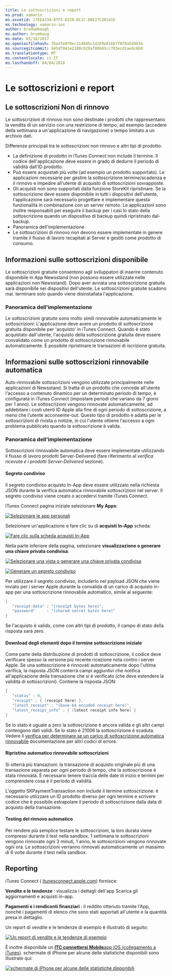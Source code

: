 ```yaml
---
title: Le sottoscrizioni e report
ms.prod: xamarin
ms.assetid: 27EE4234-07F5-D2CD-DC1C-86E27C20141E
ms.technology: xamarin-ios
author: bradumbaugh
ms.author: brumbaug
ms.date: 03/18/2017
ms.openlocfilehash: 7ba47e8f0ec114845c14269e81bb7f078a5d4936
ms.sourcegitcommit: 945df041e2180cb20af08b83cc703ecd1aedc6b0
ms.translationtype: MT
ms.contentlocale: it-IT
ms.lasthandoff: 04/04/2018
---
```

# <a name="subscriptions-and-reporting"></a>Le sottoscrizioni e report

## <a name="about-non-renewing-subscriptions"></a>Le sottoscrizioni Non di rinnovo

Le sottoscrizioni di rinnovo non sono destinate i prodotti che rappresentano la vendita di un servizio con una restrizione di tempo, ad esempio (accedere della settimana a un'applicazione di navigazione) o tempo limitato a un archivio dati.   
   
   
   
 Differenze principali tra le sottoscrizioni non rinnovo e altri tipi di prodotto:

-  La definizione di prodotto in iTunes Connect non include il termine. Il codice dell'applicazione deve essere in grado di dedurre il periodo di validità dall'ID prodotto. 
-  Può essere acquistati più volte (ad esempio un prodotto supportato). Le applicazioni necessarie per gestire la sottoscrizione termine/scadenza e il rinnovo e impedire all'utente di acquisto di sottoscrizioni sovrapposte. 
-  Gli acquisti non sono supportati dalla funzione StoreKit ripristinare. Se la sottoscrizione deve essere disponibile in tutti i dispositivi dell'utente, l'applicazione sarà necessario progettare e implementare questa funzionalità in combinazione con un server remoto. Le applicazioni sono inoltre responsabili per eseguire il backup per i casi lo stato della sottoscrizione quando un dispositivo di backup quindi ripristinato dal-backup. 
-  Panoramica dell'implementazione
-  Le sottoscrizioni di rinnovo non devono essere implementate in genere tramite il flusso di lavoro recapitati al Server e gestiti come prodotto di consumo. 


## <a name="about-free-subscriptions"></a>Informazioni sulle sottoscrizioni disponibile

Le sottoscrizioni gratuite consentono agli sviluppatori di inserire contenuto disponibile in App Newsstand (non possono essere utilizzate nelle applicazioni non Newsstand). Dopo aver avviata una sottoscrizione gratuita sarà disponibile nei dispositivi dell'utente. Le sottoscrizioni gratuite scadono mai. terminare solo quando viene disinstallata l'applicazione.

### <a name="implementation-overview"></a>Panoramica dell'implementazione

Le sottoscrizioni gratuite sono molto simili rinnovabile automaticamente le sottoscrizioni: L'applicazione deve avere un prodotto di sottoscrizione gratuita disponibile per 'acquisto' in iTunes Connect. Quando è stato acquistato dall'utente, l'acquisto della sottoscrizione gratuita deve essere convalidato come un prodotto di sottoscrizione rinnovabile automaticamente. È possibile ripristinare le transazioni di iscrizione gratuita.


## <a name="about-auto-renewable-subscriptions"></a>Informazioni sulle sottoscrizioni rinnovabile automatica

Auto-rinnovabile sottoscrizioni vengono utilizzate principalmente nelle applicazioni di Newsstand. Si tratta di un prodotto che concede all'utente l'accesso a contenuto dinamico per un determinato periodo di tempo, è configurata in iTunes Connect (impostare periodi che variano da 7 giorni per 1 anno). Le sottoscrizioni vengono rinnovate automaticamente, ad addebitare i costi utenti ID Apple alla fine di ogni periodo di sottoscrizione, a meno che l'utente acconsente-out. Questo tipo di prodotto è adatta per le sottoscrizioni di rivista o notizie, in cui l'utente ottiene l'accesso a ogni problema pubblicato quando la sottoscrizione è valida.

### <a name="implementation-overview"></a>Panoramica dell'implementazione

Sottoscrizioni rinnovabile automatica deve essere implementate utilizzando il flusso di lavoro prodotti Server-Delivered (fare riferimento al *verifica ricevuta e i prodotti Server-Delivered* sezione).

#### <a name="shared-secret"></a>Segreto condiviso

Il segreto condiviso acquisto In-App deve essere utilizzato nella richiesta JSON durante la verifica automatica rinnovabile sottoscrizioni nel server. Il segreto condiviso viene creato o accedervi tramite iTunes Connect.

ITunes Connect pagina iniziale selezionare **My Apps**:   
   
 [![](subscriptions-and-reporting-images/image2.png "Selezionare le app personali")](subscriptions-and-reporting-images/image2.png#lightbox)  
 
Selezionare un'applicazione e fare clic su di **acquisti In-App** scheda:

[![](subscriptions-and-reporting-images/image6.png "Fare clic sulla scheda acquisti In-App")](subscriptions-and-reporting-images/image6.png#lightbox)

Nella parte inferiore della pagina, selezionare **visualizzazione o generare una chiave privata condivisa**:
   
 [![](subscriptions-and-reporting-images/image40.png "Selezionare una vista o generare una chiave privata condivisa")](subscriptions-and-reporting-images/image40.png#lightbox)

 [![](subscriptions-and-reporting-images/image41.png "Generare un segreto condiviso")](subscriptions-and-reporting-images/image41.png#lightbox)   
   
   
   
 Per utilizzare il segreto condiviso, includerlo nel payload JSON che viene inviato per i server Apple durante la convalida di un carico di acquisto in-app per una sottoscrizione rinnovabile automatico, simile al seguente:

```csharp
{
   "receipt-data" : "(receipt bytes here)",
   "password"     : "(shared secret bytes here)"
}
```

Se l'acquisto è valido, come con altri tipi di prodotto, il campo di stato della risposta sarà zero.

#### <a name="downloading-items-after-the-initial-subscription-term"></a>Download degli elementi dopo il termine sottoscrizione iniziale

Come parte della distribuzione di prodotti di sottoscrizione, il codice deve verificare spesso la versione più recente ricezione nota contro i server Apple. Se una sottoscrizione è rinnovati automaticamente dopo l'ultima verifica, la risposta JSON conterrà campi aggiuntivi che notifica all'applicazione della transazione che si è verificato (che deve estendere la validità di sottoscrizioni). Contiene la risposta JSON:

```csharp
{
   "status" : 0,
   "receipt" : { (receipt here) },
   "latest_receipt" : "(base-64 encoded receipt here)",
   "latest_receipt_info" : { (latest receipt info here) }
}
```

Se lo stato è uguale a zero la sottoscrizione è ancora valida e gli altri campi contengono dati validi. Se lo stato è 21006 la sottoscrizione è scaduta. Vedere il [verifica per determinare se un carico di sottoscrizione automatica rinnovabile](https://developer.apple.com/library/ios/releasenotes/General/ValidateAppStoreReceipt/Chapters/ValidateRemotely.html) documentazione per altri codici di errore.

#### <a name="restoring-auto-renewable-subscriptions"></a>Ripristino automatico rinnovabile sottoscrizioni

Si otterrà più transazioni: la transazione di acquisto originale più di una transazione separata per ogni periodo di tempo, che la sottoscrizione è stata rinnovata. È necessario tenere traccia delle date di inizio e termini per comprendere cosa è il periodo di validità.   
   
   
   
 L'oggetto SKPaymentTransaction non include il termine sottoscrizione: è necessario utilizzare un ID prodotto diverso per ogni termine e scrivere codice che è possibile estrapolare il periodo di sottoscrizione dalla data di acquisto della transazione.

#### <a name="testing-auto-renewal"></a>Testing del rinnovo automatico

Per rendere più semplice testare le sottoscrizioni, la loro durata viene compressi durante il test nella sandbox. 1 settimana le sottoscrizioni vengono rinnovate ogni 3 minuti, 1 anno, le sottoscrizioni vengono rinnovate ogni ora. Le sottoscrizioni verranno rinnovati automaticamente un massimo di 6 volte durante il test nella sandbox.

## <a name="reporting"></a>Reporting

iTunes Connect ( [itunesconnect.apple.com](http://itunesconnect.apple.com)) fornisce:   
   
 **Vendite e le tendenze** : visualizza i dettagli dell'app Scarica gli aggiornamenti e acquisti in-app.   
   
 **Pagamenti e i rendiconti finanziari** : il reddito ottenuto tramite l'App, nonché i pagamenti di elenco che sono stati apportati all'utente e la quantità presa in dettaglio.

Un report di vendite e le tendenze di esempio è illustrato di seguito:   

 [![](subscriptions-and-reporting-images/image42.png "Un report di vendite e le tendenze di esempio")](subscriptions-and-reporting-images/image42.png#lightbox)   
   
 È inoltre disponibile un [ **ITC connettersi Mobile**app iOS (collegamento a iTunes)](http://itunes.apple.com/us/app/itunes-connect-mobile/id376771144?mt=8).
schermate di iPhone per alcune delle statistiche disponibili sono illustrate qui:   
   
 [![](subscriptions-and-reporting-images/image43.png "schermate di iPhone per alcune delle statistiche disponibili")](subscriptions-and-reporting-images/image43.png#lightbox)
